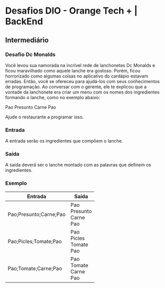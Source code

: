 # Desafios DIO - Orange Tech + | BackEnd

## Intermediário

### Desafio Dc Monalds

Você levou sua namorada na incrível rede de lanchonetes Dc Monalds e ficou maravilhado como aquele lanche era gostoso. Porém, ficou horrorizado como algumas coisas no aplicativo do cardápio estavam erradas. Então, você se ofereceu para ajudá-los com seus conhecimentos de programação. Ao conversar com o gerente, ele te explicou que a vontade da lanchonete era criar um menu com os nomes dos ingredientes formando o lanche, como no exemplo abaixo:

Pao
Presunto
Carne
Pao

Ajude o restaurante a programar isso.

### Entrada

A entrada serão os ingredientes que compõem o lanche.

### Saída

A saída deverá ser o lanche montado com as palavras que definem os ingredientes.

### Exemplo

| Entrada                | Saída                                 |
| ---------------------- | ------------------------------------- |
| Pao;Presunto;Carne;Pao | Pao<br />Presunto<br />Carne<br />Pao |
| Pao;Picles;Tomate;Pao  | Pao<br />Picles<br />Tomate<br />Pao  |
| Pao;Tomate;Carne;Pao   | Pao<br />Tomate<br />Carne<br />Pao   |
